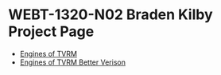 # WEBT-1320-N02 Braden Kilby Project Page

<ul>
    <li><a href="intro_to_html/index.html" target="_black">Engines of TVRM</a></li>
    <li><a href="html5_intro_to_css/index.html" target="_black">Engines of TVRM Better Verison</a></li>
</ul>